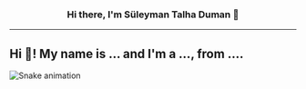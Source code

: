 <h3 align="center">Hi there, I'm Süleyman Talha Duman 👋</h3>
<hr>
<h2 align="left">Hi 👋! My name is ... and I'm a ..., from ....</h2>

<img src="https://raw.githubusercontent.com/maurodesouza/maurodesouza/output/snake.svg" alt="Snake animation" />

